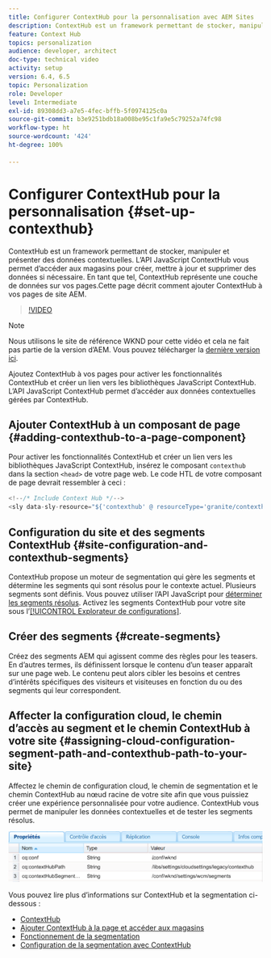 ```yaml
---
title: Configurer ContextHub pour la personnalisation avec AEM Sites
description: ContextHub est un framework permettant de stocker, manipuler et présenter des données contextuelles. L’API JavaScript ContextHub vous permet d’accéder aux magasins pour créer, mettre à jour et supprimer des données si nécessaire. En tant que tel, ContextHub représente une couche de données sur vos pages.Cette page décrit comment ajouter ContextHub à vos pages de site AEM.
feature: Context Hub
topics: personalization
audience: developer, architect
doc-type: technical video
activity: setup
version: 6.4, 6.5
topic: Personalization
role: Developer
level: Intermediate
exl-id: 89308dd3-a7e5-4fec-bffb-5f0974125c0a
source-git-commit: b3e9251bdb18a008be95c1fa9e5c79252a74fc98
workflow-type: ht
source-wordcount: '424'
ht-degree: 100%

---
```


# Configurer ContextHub pour la personnalisation {#set-up-contexthub}

ContextHub est un framework permettant de stocker, manipuler et présenter des données contextuelles. L’API JavaScript ContextHub vous permet d’accéder aux magasins pour créer, mettre à jour et supprimer des données si nécessaire. En tant que tel, ContextHub représente une couche de données sur vos pages.Cette page décrit comment ajouter ContextHub à vos pages de site AEM.

>[!VIDEO](https://video.tv.adobe.com/v/23765?quality=12&learn=on)

>[!NOTE]
>
>Nous utilisons le site de référence WKND pour cette vidéo et cela ne fait pas partie de la version d’AEM. Vous pouvez télécharger la [dernière version ici](https://github.com/adobe/aem-guides-wknd/releases).

Ajoutez ContextHub à vos pages pour activer les fonctionnalités ContextHub et créer un lien vers les bibliothèques JavaScript ContextHub. L’API JavaScript ContextHub permet d’accéder aux données contextuelles gérées par ContextHub.

## Ajouter ContextHub à un composant de page {#adding-contexthub-to-a-page-component}

Pour activer les fonctionnalités ContextHub et créer un lien vers les bibliothèques JavaScript ContextHub, insérez le composant `contexthub` dans la section `<head>` de votre page web. Le code HTL de votre composant de page devrait ressembler à ceci :

```java
<!--/* Include Context Hub */-->
<sly data-sly-resource="${'contexthub' @ resourceType='granite/contexthub/components/contexthub'}"/>
```

## Configuration du site et des segments ContextHub {#site-configuration-and-contexthub-segments}

ContextHub propose un moteur de segmentation qui gère les segments et détermine les segments qui sont résolus pour le contexte actuel. Plusieurs segments sont définis. Vous pouvez utiliser l’API JavaScript pour [déterminer les segments résolus](https://experienceleague.adobe.com/docs/experience-manager-65/developing/personlization/ch-adding.html?lang=fr#determining-resolved-contexthub-segments). Activez les segments ContextHub pour votre site sous l’[[!UICONTROL Explorateur de configurations]](https://experienceleague.adobe.com/docs/experience-manager-cloud-service/implementing/developing/configurations.html?lang=fr).

## Créer des segments {#create-segments}

Créez des segments AEM qui agissent comme des règles pour les teasers. En d’autres termes, ils définissent lorsque le contenu d’un teaser apparaît sur une page web. Le contenu peut alors cibler les besoins et centres d’intérêts spécifiques des visiteurs et visiteuses en fonction du ou des segments qui leur correspondent.

## Affecter la configuration cloud, le chemin d’accès au segment et le chemin ContextHub à votre site {#assigning-cloud-configuration-segment-path-and-contexthub-path-to-your-site}

Affectez le chemin de configuration cloud, le chemin de segmentation et le chemin ContextHub au nœud racine de votre site afin que vous puissiez créer une expérience personnalisée pour votre audience. ContextHub vous permet de manipuler les données contextuelles et de tester les segments résolus.

![CRXDE Lite.](assets/crx-de-properties.png)

Vous pouvez lire plus d’informations sur ContextHub et la segmentation ci-dessous :

* [ContextHub](https://experienceleague.adobe.com/docs/experience-manager-65/developing/personlization/contexthub.html?lang=fr)
* [Ajouter ContextHub à la page et accéder aux magasins](https://experienceleague.adobe.com/docs/experience-manager-65/developing/personlization/ch-adding.html?lang=fr)
* [Fonctionnement de la segmentation](https://experienceleague.adobe.com/docs/experience-manager-65/classic-ui/personalization/classic-personalization-campaigns-segmentation.html?lang=fr)
* [Configuration de la segmentation avec ContextHub](https://experienceleague.adobe.com/docs/experience-manager-65/administering/personalization/segmentation.html?lang=fr)
